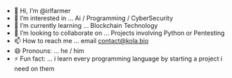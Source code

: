 - 👋 Hi, I’m @irlfarmer
- 👀 I’m interested in ... Ai / Programming / CyberSecurity
- 🌱 I’m currently learning ... Blockchain Technology
- 💞️ I’m looking to collaborate on ... Projects involving Python or Pentesting
- 📫 How to reach me ... email contact@kola.bio
- 😄 Pronouns: ... he / him
- ⚡ Fun fact: ... i learn every programming language by starting a project i need on them

<!---
irlfarmer/irlfarmer is a ✨ special ✨ repository because its `README.md` (this file) appears on your GitHub profile.
You can click the Preview link to take a look at your changes.
--->
